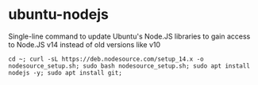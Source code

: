 # ubuntu-nodejs
Single-line command to update Ubuntu's Node.JS libraries to gain access to Node.JS v14 instead of old versions like v10



```shell
cd ~; curl -sL https://deb.nodesource.com/setup_14.x -o nodesource_setup.sh; sudo bash nodesource_setup.sh; sudo apt install nodejs -y; sudo apt install git;
```

